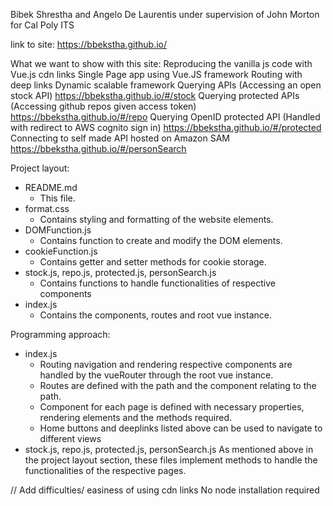 Bibek Shrestha and Angelo De Laurentis under supervision of John Morton for Cal Poly ITS

link to site: https://bbekstha.github.io/

What we want to show with this site:
    Reproducing the vanilla js code with Vue.js cdn links
    Single Page app using Vue.JS framework
        Routing with deep links
        Dynamic scalable framework
    Querying APIs (Accessing an open stock API)
        https://bbekstha.github.io/#/stock
    Querying protected APIs (Accessing github repos given access token)
        https://bbekstha.github.io/#/repo
    Querying OpenID protected API (Handled with redirect to AWS cognito sign in)
        https://bbekstha.github.io/#/protected
    Connecting to self made API hosted on Amazon SAM
        https://bbekstha.github.io/#/personSearch

Project layout:
   - README.md
      - This file.
   - format.css
      - Contains styling and formatting of the website elements.
   - DOMFunction.js
      - Contains function to create and modify the DOM elements.
   - cookieFunction.js
      - Contains getter and setter methods for cookie storage.
   - stock.js, repo.js, protected.js, personSearch.js
      - Contains functions to handle functionalities of respective components
   - index.js
      - Contains the components, routes and root vue instance.

Programming approach:
   - index.js
      - Routing navigation and rendering respective components are handled by the vueRouter through the root vue instance.
      - Routes are defined with the path and the component relating to the path.
      - Component for each page is defined with necessary properties, rendering elements and the methods required.
      - Home buttons and deeplinks listed above can be used to navigate to different views
   - stock.js, repo.js, protected.js, personSearch.js
      As mentioned above in the project layout section, these files implement methods to handle the functionalities of the respective pages.


// Add difficulties/ easiness of using cdn links
No node installation required
